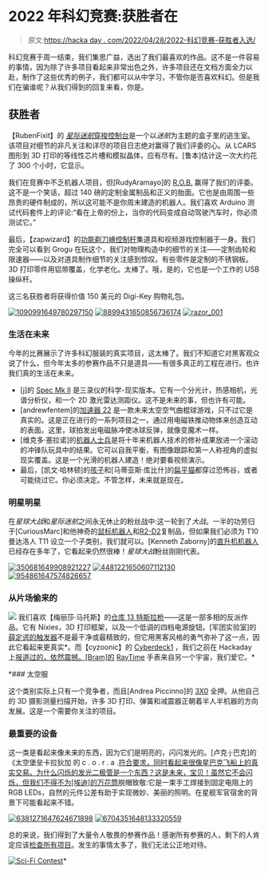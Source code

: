# 2022 年科幻竞赛:获胜者在

> 原文:[https://hacka day . com/2022/04/28/2022-科幻竞赛-获胜者入选/](https://hackaday.com/2022/04/28/2022-sci-fi-contest-the-winners-are-in/)

科幻竞赛于周一结束，我们集思广益，选出了我们最喜欢的作品。这不是一件容易的事情，因为除了许多项目看起来非常出色之外，许多项目还在文档方面全力以赴，制作了这些优秀的例子，我们都可以从中学习，不管你是否喜欢科幻。但是我们在骗谁呢？从我们得到的回复来看，你是。

## 获胜者

【RubenFixit】的 [*星际迷航*穿梭控制台](https://hackaday.io/project/184963-star-trek-shuttle-console)是一个以*迷航*为主题的盒子里的逃生室。该项目对细节的非凡关注和详尽的项目日志绝对赢得了我们评委的心。从 LCARS 图形到 3D 打印的等线性芯片槽和模拟晶体，应有尽有。[鲁本]估计这一次大约花了 300 个小时，它显示。

我们在竞赛中不乏机器人项目，但[RudyAramayo]的 [R.O.B.](https://hackaday.io/project/159056-rob) 赢得了我们的评委。这不是一个笑话，超过 140 磅的定制金属制品和正义的胎面。它也是由周围一些昂贵的硬件制成的，所以这可能不是你周末建造的机器人。我们喜欢 Arduino 测试代码套件上的评论:“看在上帝的份上，当你的代码变成自动驾驶汽车时，你必须测试它。”

最后，【zapwizard】的[功能剃刀嵴控制杆](https://hackaday.io/project/184433-functional-razor-crest-control-lever)集道具和视频游戏控制器于一身。我们完全可以看到 Grogu 在玩这个，我们对物理构造中的细节的关注——定制齿轮和限速器——以及对道具制作细节的关注感到惊叹。有些零件是定制的不锈钢板。3D 打印零件用铝带覆盖，化学老化。太棒了。哦，是的，它也是一个工作的 USB 操纵杆。

这三名获胜者将获得价值 150 美元的 Digi-Key 购物礼包。

 [![1090991649780297150](../Images/92cb13036974516f84fbf7f1d9b5d888.png "1090991649780297150")](https://hackaday.com/1090991649780297150/)  [![8899431650856736174](../Images/708e097304007e1458ab5cedb85e39b4.png "8899431650856736174")](https://hackaday.com/8899431650856736174/)  [![razor_001](../Images/ebb0b06af024d5f1ad08b9bad5399e40.png "razor_001")](https://hackaday.com/razor_001/) 

### 生活在未来

今年的比赛展示了许多科幻服装的真实项目，这太棒了。我们不知道它对黑客观众说了什么，但今年太多的参赛作品不只是道具——有很多真正的工程在进行。也许我们真的生活在未来。

*   [j]的 [Spec Mk II](https://hackaday.io/project/181376-spec-mk-ii) 是三录仪的科学-现实版本。它有一个分光计，热感相机，光谱分析仪，和一个 2D 激光雷达测距仪。这不是未来的事，但也许有可能。
*   [andrewfentem]的[加速器 22](https://hackaday.io/project/184732-accelerator-22-science-fiction-table-hockey) 是一款未来太空空气曲棍球游戏，只不过它是真实的。这是正在进行的一系列项目之一，通过用电磁铁推动物体来创造互动的表面。这里，球拍发出电磁脉冲使冰球反弹，就像变魔术一样。
*   [维克多·塞拉诺]的[机器人士兵](https://hackaday.io/project/157950)是将十年来机器人技术的修补成果放进一个滚动的冲锋队玩具中的结果。它可以自我平衡，有图像跟踪和第一人称视角的虚拟现实覆盖。这是一个光滑的机器人建造！绝对要看视频演示。
*   最后，[凯文·哈林顿]的[孩子](https://hackaday.io/project/175622-the-child-animatronic-hack-of-baby-yoda-plush-toy)和[马蒂亚斯·库比什]的[扁平猫](https://hackaday.io/project/184998-flatcat-your-next-robot-is-a-pet)都穿过恐怖谷，或者可能绕过它。你必须决定。不管怎样，未来就是现在。

### 明星明星

在*星球大战*和*星际迷航*之间永无休止的粉丝战中:这一轮到了*大战*。一半的功劳归于[CuriousMarc]和他神奇的[鼠标机器人](https://hackaday.io/project/184859)和[R2-D2](https://hackaday.io/project/184992)复制品，但如果我们必须为 T10 曼达洛人 T11 设立一个子类别，我们就可以。[Kenneth Zaborny]的[直升机机器人](https://hackaday.io/project/9223-star-wars-rebels-chopper)已经存在多年了，它看起来仍然很棒！*星球大战*粉丝刚刚代表。

 [![350681649908921227](../Images/91b24b32962cfbdfd812056dea9c3b8b.png "350681649908921227")](https://hackaday.com/350681649908921227-4/)  [![4481221650607112130](../Images/47f31d6d1f170800533ee49eb35c538f.png "4481221650607112130")](https://hackaday.com/4481221650607112130/)  [![954861647574826657](../Images/04a80865b3c90dbaa5d0f7ab1c9334ca.png "954861647574826657")](https://hackaday.com/954861647574826657/) 

### 从片场偷来的

[![](../Images/917ca8db28720c856051a48eee49bc91.png)](https://hackaday.com/wp-content/uploads/2022/04/8331711647014744119.jpg) 我们喜欢【梅丽莎·马托斯】的[仓库 13 特斯拉枪](https://hackaday.io/project/184727-warehouse-13-tesla-gun)——这是一部多相的反派作品。它有 Nixies，3D 打印框架，以及一个低调的四档电源旋钮。[军团实验室]的[薛定谔的触发器](https://hackaday.io/project/184643-schrdingers-trigger)不是最干净或最精致的，但它用黑客风格的勇气弥补了这一点，因此它看起来更真实*。而【cyzoonic】的 [Cyberdeck1](https://hackaday.io/project/183892-cyberdeck1) ，我们之前在 Hackaday 上[报道过的，依然震撼。[Bram]的](https://hackaday.com/2022/03/12/rugged-cyberdeck-makes-the-case-for-keeping-things-water-tight/) [RayTime](https://hackaday.io/project/184363-raytime) 手表来自另一个宇宙，我们爱它。*

 *### 太空服

这个类别实际上只有一个竞争者，而且[Andrea Piccinno]的 [3X0](https://hackaday.io/project/182971-3x0-3d-printable-exoskeleton-concept) 全押。从他自己的 3D 摄影测量扫描开始，许多 3D 打印、弹簧和减震器正朝着半人半机器的方向发展。这是一个需要你关注的项目。

### 最重要的设备

这一类是看起来像未来的东西，因为它们是明亮的，闪闪发光的。[卢克·j·巴克]的《太空堡垒卡拉狄加 的 c . o . r . a .[符合要求，同时看起来很像星巴克飞船上的真实交易。为什么闪烁的发光二极管是一个东西？这是未来，宝贝！虽然它不会闪烁，但我们不得不为[埃迪]的](https://hackaday.io/project/184461-cora-from-battlestar-galactica)[万花筒](https://hackaday.io/project/184538-kaleidoscope)脱帽致敬:它是一束手工焊接到固定电阻上的 RGB LEDs，自然的元件公差有助于实现微妙、美丽的照明。在星舰军官宿舍的背景下可能看起来不错。

 [![6381271647624671898](../Images/abb1d7310be53a47a62145d84db2e424.png "6381271647624671898")](https://hackaday.com/6381271647624671898/)  [![6704351648133320559](../Images/0baaec27397490291c81996ce22a9eca.png "6704351648133320559")](https://hackaday.com/6704351648133320559/) 

总的来说，我们得到了大量令人敬畏的参赛作品！感谢所有参赛的人，剩下的人肯定应该[检查所有项目](https://hackaday.io/submissions/sci-fi-contest/list)。发生的事情太多了，我们无法公正地对待。

[![Sci-Fi Contest](../Images/650ac107d73fa1ba67d57bd366e52230.png)](https://hackaday.io/contest/184314-sci-fi-contest)*